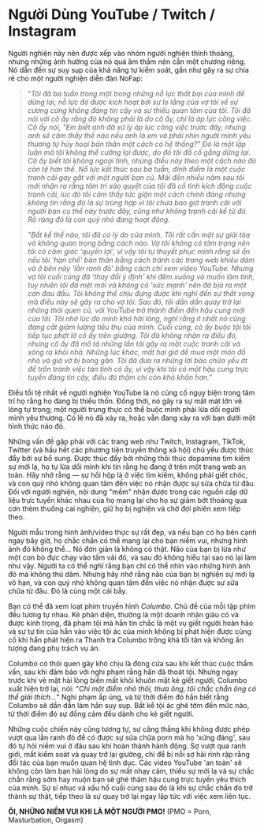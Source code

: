 # Người Dùng YouTube / Twitch / Instagram

Người nghiện này nên được xếp vào nhóm người nghiện thỉnh thoảng, nhưng những ảnh hưởng của nó quá âm thầm nên cần một chương riêng. Nó dẫn đến sự suy sụp của khả năng tự kiểm soát, gần như gây ra sự chia rẽ cho một người nghiện diễn đàn NoFap:

> "*Tôi đã ba tuần trong một trong những nỗ lực thất bại của mình để dừng lại, nỗ lực đó được kích hoạt bởi sự lo lắng của vợ tôi về sự cương cứng không đáng tin cậy và sự thiếu quan tâm của tôi. Tôi đã nói với cô ấy rằng đó không phải là do cô ấy, chỉ là áp lực công việc. Cô ấy nói, "Em biết anh đã xử lý áp lực công việc trước đây, nhưng anh sẽ cảm thấy thế nào nếu anh là em và phải nhìn người mình yêu thương tự hủy hoại bản thân một cách có hệ thống?" Đó là một lập luận mà tôi không thể cưỡng lại được, do đó tôi đã cố gắng dừng lại. Cô ấy biết tôi không ngoại tình, nhưng điều này theo một cách nào đó còn tệ hơn thế. Nỗ lực kết thúc sau ba tuần, đỉnh điểm là một cuộc tranh cãi gay gắt với một người bạn cũ. Mãi đến nhiều năm sau tôi mới nhận ra rằng tâm trí xảo quyệt của tôi đã cố tình kích động cuộc tranh cãi, lúc đó tôi cảm thấy tức giận một cách chính đáng nhưng không tin rằng đó là sự trùng hợp vì tôi chưa bao giờ tranh cãi với người bạn cụ thể này trước đây, cũng như không tranh cãi kể từ đó. Rõ ràng đó là con quỷ nhỏ đang hoạt động.*
>
> "*Bất kể thế nào, tôi đã có lý do của mình. Tôi rất cần một sự giải tỏa và không quan trọng bằng cách nào. Vợ tôi không có tâm trạng nên tôi có cảm giác 'quyền lợi', vì vậy tôi tự thuyết phục mình rằng sẽ ổn nếu tôi 'hạn chế' bản thân bằng cách tránh các trang web khiêu dâm và ở bên này 'lằn ranh đỏ' bằng cách chỉ xem video YouTube. Nhưng vợ tôi cuối cùng đã 'thay đổi ý định' khi đêm xuống và muốn làm tình, tuy nhiên tôi đã mệt mỏi và không có 'sức mạnh' nên đã bịa ra một cơn đau đầu. Tôi không thể chịu đựng được khi nghĩ đến sự thất vọng mà điều này sẽ gây ra cho vợ tôi. Sau đó, tôi dần dần quay trở lại những thói quen cũ, với YouTube trở thành điểm đến hậu cung mới của tôi. Tôi nhớ lúc đó mình khá hài lòng, nghĩ rằng ít nhất nó cũng đang cắt giảm lượng tiêu thụ của mình. Cuối cùng, cô ấy buộc tội tôi tiếp tục phớt lờ cô ấy trên giường. Tôi đã không nhận ra điều đó, nhưng cô ấy đã mô tả những lần tôi gây ra một cuộc tranh cãi và xông ra khỏi nhà. Những lúc khác, mất hai giờ để mua một món đồ nhỏ và giả vờ bị bong gân. Tôi đã đưa ra những lời bào chữa yếu ớt để trốn tránh việc tán tỉnh cô ấy, vì vậy khi tôi có một hậu cung trực tuyến đáng tin cậy, điều đó thậm chí còn khó khăn hơn."*

Điều tồi tệ nhất về người nghiện YouTube là nó củng cố ngụy biện trong tâm trí họ rằng họ đang bị thiếu thốn. Đồng thời, nó gây ra sự mất mát lớn về lòng tự trọng; một người trung thực có thể buộc mình phải lừa dối người mình yêu thương. Có lẽ nó đã xảy ra, hoặc vẫn đang xảy ra với bạn dưới một hình thức nào đó.

Những vấn đề gặp phải với các trang web như Twitch, Instagram, TikTok, Twitter (và hầu hết các phương tiện truyền thông xã hội) chủ yếu được thúc đẩy bởi sự bổ sung. Được thúc đẩy bởi những thôi thúc dopamine tìm kiếm sự mới lạ, họ tự lừa dối mình khi tin rằng họ đang ở trên một trang web an toàn. Hãy nhớ rằng — sự hồi hộp là ở việc tìm kiếm, không phải giết chóc, và con quỷ nhỏ không quan tâm đến việc nó nhận được sự sửa chữa từ đâu. Đối với người nghiện, nội dung "mềm" nhận được trong các nguồn cấp dữ liệu trực tuyến khác nhau của họ mang lại cho họ sự giảm bớt thoáng qua cơn thèm thuồng cai nghiện, giữ họ bị nghiện và chờ đợi phiên xem tiếp theo.

Người mẫu trong hình ảnh/video thực sự rất đẹp, và nếu bạn có họ bên cạnh ngay bây giờ, họ chắc chắn có thể mang lại cho bạn niềm vui, nhưng hình ảnh đó không thể... Nó đơn giản là không có thật. Não của bạn bị lừa như một con bò đực chạy vào tấm vải đỏ, và sau đó không hiểu tại sao nó lại làm như vậy. Người ta có thể nghĩ rằng bạn chỉ có thể nhìn vào những hình ảnh đó mà không thủ dâm. Nhưng hãy nhớ rằng não của bạn bị nghiện sự mới lạ vô hạn, và con quỷ nhỏ không quan tâm đến việc nó nhận được sự sửa chữa từ đâu. Đó là cùng một cái bẫy.

Bạn có thể đã xem loạt phim truyền hình *Columbo*. Chủ đề của mỗi tập phim đều tương tự nhau. Kẻ phản diện, thường là một doanh nhân giàu có và được kính trọng, đã phạm tội mà hắn tin chắc là một vụ giết người hoàn hảo và sự tự tin của hắn vào việc tội ác của mình không bị phát hiện được củng cố khi hắn phát hiện ra Thanh tra Columbo trông khá tồi tàn và không ấn tượng đang phụ trách vụ án.

Columbo có thói quen gây khó chịu là đóng cửa sau khi kết thúc cuộc thẩm vấn, sau khi đảm bảo với nghi phạm rằng hắn đã thoát tội. Nhưng ngay trước khi vẻ mặt hài lòng biến mất khỏi khuôn mặt kẻ giết người, Columbo xuất hiện trở lại, nói: "*Chỉ một điểm nhỏ thôi, thưa ông, tôi chắc chắn ông có thể giải thích...*" Nghi phạm ấp úng, và từ thời điểm đó hắn biết rằng Columbo sẽ dần dần làm hắn suy sụp. Bất kể tội ác ghê tởm đến mức nào, từ thời điểm đó sự đồng cảm đều dành cho kẻ giết người.

Những cuộc chiến này cũng tương tự, sự căng thẳng khi không được phép vượt qua lằn ranh đỏ để có được sự sửa chữa porn mà họ 'xứng đáng', sau đó tự hỏi niềm vui ở đâu sau khi hoàn thành hành động. Sợ vượt qua ranh giới, mất kiểm soát và quay trở lại giường, chỉ để bị nỗi sợ hãi rình rập rằng đối tác của bạn muốn quan hệ tình dục. Các video YouTube 'an toàn' sẽ không còn làm bạn hài lòng do sự mất nhạy cảm, thiếu sự mới lạ và sự chắc chắn rằng sớm hay muộn bạn sẽ ghé thăm hậu cung trực tuyến yêu thích của mình. Sự sỉ nhục và xấu hổ cuối cùng sau đó là khi sự chắc chắn đó trở thành sự thật, tiếp theo là sự quay trở lại ngay lập tức với việc xem liên tục.

**ÔI, NHỮNG NIỀM VUI KHI LÀ MỘT NGƯỜI PMO!** (PMO = Porn, Masturbation, Orgasm)
